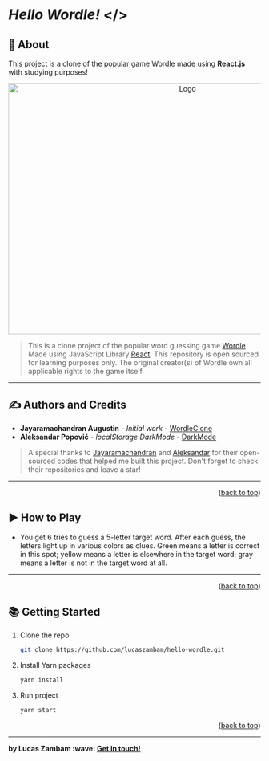 <div id="top"></div>

# <strong>_Hello Wordle!_</strong> </>

## :rocket: About
<p>This project is a clone of the popular game Wordle made using <strong>React.js</strong> with studying purposes!</p>

<div align="center">
  <a href="https://https://github.com/lucaszambam/hello-wordle">
    <img src="https://user-images.githubusercontent.com/86389153/158066274-f819fb42-a0ab-4e0c-9597-178c524a9ee4.png" alt="Logo" width="700" height="500">
  </a>
</div>

> This is a clone project of the popular word guessing game [Wordle](https://www.nytimes.com/games/wordle/index.html) 
Made using JavaScript Library [React](https://github.com/facebook/react).
 This repository is open sourced for learning purposes only.
 The original creator(s) of Wordle own all applicable rights to the game itself.
 
 ---

## ✍️ Authors and Credits

* **Jayaramachandran Augustin** - *Initial work* - [WordleClone](https://github.com/JayaramachandranAugustin/WordleClone)
* **Aleksandar Popović** - *localStorage DarkMode* - [DarkMode](https://github.com/alekspopovic/DarkMode) 
> A special thanks to [Jayaramachandran](https://github.com/JayaramachandranAugustin) and [Aleksandar](https://github.com/alekspopovic) for their open-sourced codes that helped me built this project. Don't forget to check their repositories and leave a star!

---

<p align="right">(<a href="#top">back to top</a>)</p>


## ▶️ How to Play
 
* You get 6 tries to guess a 5-letter target word. After each guess, the letters light up in various colors as clues. Green means a letter is correct in this spot; yellow means a letter is elsewhere in the target word; gray means a letter is not in the target word at all.

---

<p align="right">(<a href="#top">back to top</a>)</p>


## 📚 Getting Started

1. Clone the repo
   ```bash
   git clone https://github.com/lucaszambam/hello-wordle.git
   ```
2. Install Yarn packages 
   ```bash
   yarn install
   ```
3. Run project
   ```bash
   yarn start
   ```
<p align="right">(<a href="#top">back to top</a>)</p>

---

<p><strong>by Lucas Zambam :wave: <a href="https://www.linkedin.com/in/lucas-zambam-0a90ab1b9/">Get in touch!</strong></a></p>
